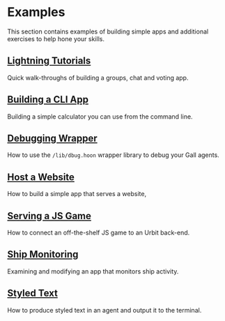# Examples

This section contains examples of building simple apps and additional exercises to help hone your skills.

## [Lightning Tutorials](quickstart)

Quick walk-throughs of building a groups, chat and voting app.

## [Building a CLI App](rpn)

Building a simple calculator you can use from the command line.

## [Debugging Wrapper](dbug)

How to use the `/lib/dbug.hoon` wrapper library to debug your Gall agents.

## [Host a Website](feature)

How to build a simple app that serves a website,

## [Serving a JS Game](flap)

How to connect an off-the-shelf JS game to an Urbit back-end.

## [Ship Monitoring](ahoy)

Examining and modifying an app that monitors ship activity.

## [Styled Text](track7)

How to produce styled text in an agent and output it to the terminal.
